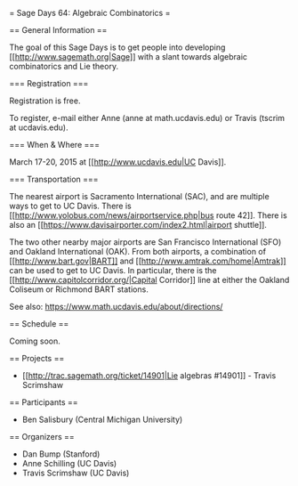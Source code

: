 = Sage Days 64: Algebraic Combinatorics =

== General Information ==

The goal of this Sage Days is to get people into developing [[http://www.sagemath.org|Sage]] with a slant towards algebraic combinatorics and Lie theory.

=== Registration ===

Registration is free.

To register, e-mail either Anne (anne at math.ucdavis.edu) or Travis (tscrim at ucdavis.edu).

=== When & Where ===

March 17-20, 2015 at [[http://www.ucdavis.edu|UC Davis]].

=== Transportation ===

The nearest airport is Sacramento International (SAC), and are multiple ways to get to UC Davis. There is [[http://www.yolobus.com/news/airportservice.php|bus route 42]]. There is also an [[https://www.davisairporter.com/index2.html|airport shuttle]].

The two other nearby major airports are San Francisco International (SFO) and Oakland International (OAK). From both airports, a combination of [[http://www.bart.gov|BART]] and [[http://www.amtrak.com/home|Amtrak]] can be used to get to UC Davis. In particular, there is the [[http://www.capitolcorridor.org/|Capital Corridor]] line at either the Oakland Coliseum or Richmond BART stations.

See also: https://www.math.ucdavis.edu/about/directions/

== Schedule ==

Coming soon.

== Projects ==

 * [[http://trac.sagemath.org/ticket/14901|Lie algebras #14901]] - Travis Scrimshaw

== Participants ==

 * Ben Salisbury (Central Michigan University)

== Organizers ==

 * Dan Bump (Stanford)
 * Anne Schilling (UC Davis)
 * Travis Scrimshaw (UC Davis)
